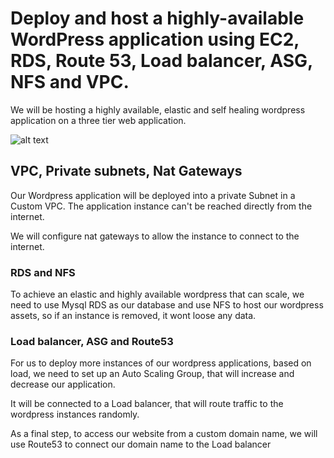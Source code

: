 # Deploy and host a highly-available WordPress application using EC2, RDS, Route 53, Load balancer, ASG, NFS and VPC.

We will be hosting a highly available, elastic and self healing wordpress application on a three tier web application.

![alt text](https://adetunjiaramide.s3.amazonaws.com/images/aws/three-tier-wordpress/wordpress_architecture.png)

## VPC, Private subnets, Nat Gateways
Our Wordpress application will be deployed into a private Subnet in a Custom VPC. The application instance can't be reached directly from the internet.

We will configure nat gateways to allow the instance to connect to the internet.

### RDS and NFS
To achieve an elastic and highly available wordpress that can scale, we need to use Mysql RDS as our database and use NFS to host our wordpress assets, so if an instance is removed, it wont loose any data.


### Load balancer, ASG and Route53
For us to deploy more instances of our wordpress applications, based on load, we need to set up an Auto Scaling Group, that will increase and decrease our application.

It will be connected to a Load balancer, that will route traffic to the wordpress instances randomly.

As a final step, to access our website from a custom domain name, we will use Route53 to connect our domain name to the Load balancer